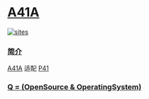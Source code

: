 ﻿# [A41A](https://github.com/OS-Q/A41A)

[![sites](http://182.61.61.133/link/resources/OSQ.png)](http://www.OS-Q.com)

### [简介](https://github.com/OS-Q/A41A/wiki)

[A41A](https://github.com/OS-Q/A41A) 适配 [P41](https://github.com/OS-Q/P41)

### [Q = (OpenSource & OperatingSystem) ](http://www.OS-Q.com)
